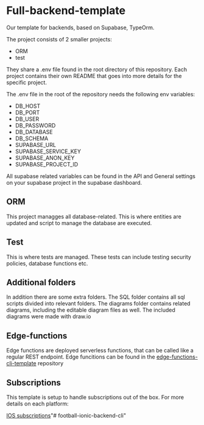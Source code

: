 # Full-backend-template
Our template for backends, based on Supabase, TypeOrm.

The project consists of 2 smaller projects:

- ORM
- test

They share a .env file found in the root directory of this repository. Each project contains their own README that goes into more details for the specific project.

The .env file in the root of the repository needs the following env variables:

- DB_HOST
- DB_PORT
- DB_USER
- DB_PASSWORD
- DB_DATABASE
- DB_SCHEMA
- SUPABASE_URL
- SUPABASE_SERVICE_KEY
- SUPABASE_ANON_KEY
- SUPABASE_PROJECT_ID

All supabase related variables can be found in the API and General settings on your supabase project in the supabase dashboard.

## ORM

This project managges all database-related. This is where entities are updated and script to manage the database are executed.

## Test

This is where tests are managed. These tests can include testing security policies, database functions etc.

## Additional folders

In addition there are some extra folders. The SQL folder contains all sql scripts divided into relevant folders. The diagrams folder contains related diagrams, including the editable diagram files as well. The included diagrams were made with draw.io


## Edge-functions

Edge functions are deployed serverless functions, that can be called like a regular REST endpoint. Edge funcitions can be found in the [edge-functions-cli-template](https://github.com/meewworld/edge-functions-cli-template) repository

## Subscriptions

This template is setup to handle subscriptions out of the box. For more details on each platform:

[IOS subscriptions](docs/subscriptions/IOS-SUBSCRIPTIONS.md)"# football-ionic-backend-cli" 
